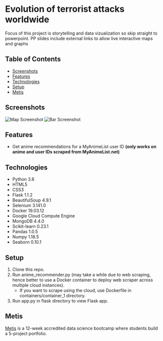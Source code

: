 # Evolution of terrorist attacks worldwide
Focus of this project is storytelling and data vizualization so skip straight to powerpoint.
PP slides include external links to allow live interactive maps and graphs


## Table of Contents

* [Screenshots](#screenshots)
* [Features](#features) 
* [Technologies](#technologies)
* [Setup](#setup)
* [Metis](#metis)

## Screenshots

![Map Screenshot](https://github.com/RamonMartin1/Evolution-of-Terrorist-Attacks/blob/master/Screen%20Shot%202020-12-03%20at%2012.04.56.png)
![Bar Screenshot](https://github.com/RamonMartin1/Evolution-of-Terrorist-Attacks/blob/master/Screen%20Shot%202020-12-03%20at%2012.06.00.png)

## Features

* Get anime recommendations for a MyAnimeList user ID **(only works on anime and user IDs scraped from MyAnimeList.net)** 

## Technologies

* Python 3.8
* HTML5
* CSS3
* Flask 1.1.2
* BeautifulSoup 4.9.1
* Selenium 3.141.0
* Docker 19.03.12
* Google Cloud Compute Engine
* MongoDB 4.4.0
* Scikit-learn 0.23.1
* Pandas 1.0.5
* Numpy 1.18.5
* Seaborn 0.10.1

## Setup

1. Clone this repo.
2. Run anime_recommender.py (may take a while due to web scraping, hence better to use a Docker container to deploy web scraper across multiple cloud instances).
    * If you want to scrape using the cloud, use Dockerfile in containers/container_1 directory.
3. Run app.py in flask directory to view Flask app.  

## Metis 

[Metis](https://www.thisismetis.com/data-science-bootcamps) is a 12-week accredited data science bootcamp where students build a 5-project portfolio. 
